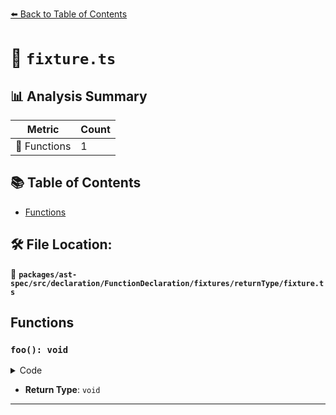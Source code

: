 [⬅️ Back to Table of Contents](../../../../../../../index.md)

# 📄 `fixture.ts`

## 📊 Analysis Summary

| Metric | Count |
|--------|-------|
| 🔧 Functions | 1 |

## 📚 Table of Contents

- [Functions](#functions)

## 🛠️ File Location:
📂 **`packages/ast-spec/src/declaration/FunctionDeclaration/fixtures/returnType/fixture.ts`**

## Functions

### `foo(): void`

<details><summary>Code</summary>

```ts
function foo(): void {}
```
</details>

- **Return Type**: `void`

---